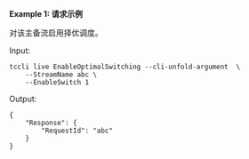**Example 1: 请求示例**

对该主备流启用择优调度。

Input: 

```
tccli live EnableOptimalSwitching --cli-unfold-argument  \
    --StreamName abc \
    --EnableSwitch 1
```

Output: 
```
{
    "Response": {
        "RequestId": "abc"
    }
}
```

